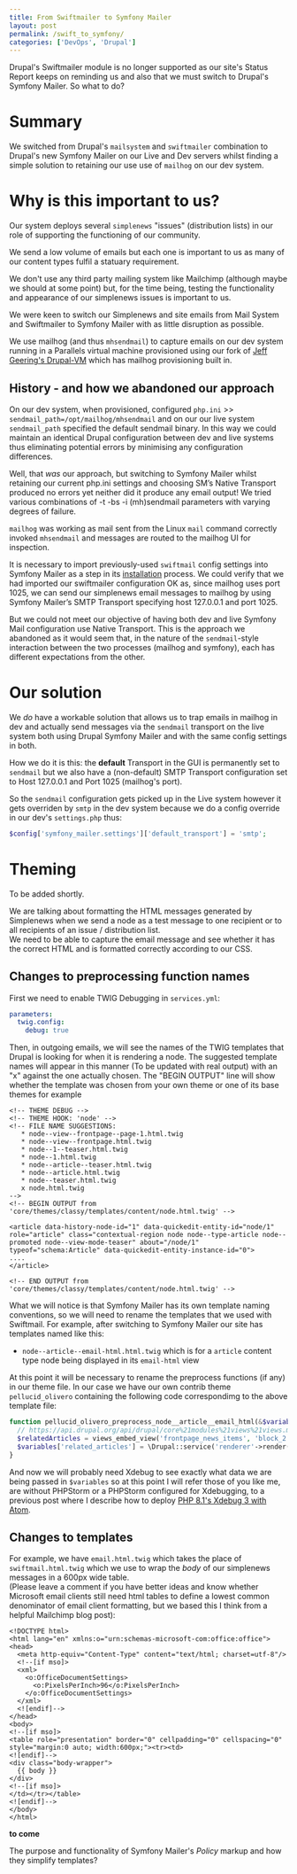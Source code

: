 ```yaml
---
title: From Swiftmailer to Symfony Mailer
layout: post
permalink: /swift_to_symfony/
categories: ['DevOps', 'Drupal']
---
```


Drupal's Swiftmailer module is no longer supported as our site's Status Report keeps on reminding us and also that we must switch to Drupal's Symfony Mailer. So what to do?

Summary  
=======

We switched from Drupal's `mailsystem` and `swiftmailer` combination to Drupal's new Symfony Mailer on our Live and Dev servers whilst finding a simple solution to retaining our use use of `mailhog` on our dev system. 

Why is this important to us?  
============================

Our system  deploys several `simplenews` "issues" (distribution lists) in our role of supporting the functioning of our community. 

We send a low volume of emails but each one is important to us as many of our content types fulfil a statuary requirement.   

We don't use any third party mailing system like Mailchimp (although maybe we should at some point) but, for the time being, testing the functionality and appearance of our simplenews issues is important to us.

We were keen to switch our Simplenews and site emails from Mail System and Swiftmailer to Symfony Mailer with as little disruption as possible.

We use mailhog (and thus `mhsendmail`) to capture emails on our dev system running in a Parallels virtual machine provisioned using our fork of [Jeff Geering's Drupal-VM](https://www.drupalvm.com) which has mailhog provisioning built in.

History - and how we abandoned our approach
-------------------------------------------

On our dev system,  when provisioned, configured `php.ini` >> `sendmail_path=/opt/mailhog/mhsendmail` and on our our live system `sendmail_path` specified the default sendmail binary. In this way we could maintain an identical Drupal configuration between dev and live systems thus eliminating potential errors by minimising any configuration differences.

Well, that *was* our approach, but switching to Symfony Mailer whilst retaining our current php.ini settings and choosing SM’s Native Transport produced no errors yet neither did it produce any email output! We tried various combinations of -t -bs -i (mh)sendmail parameters with varying degrees of failure.

`mailhog` was working as mail sent from the Linux `mail` command  correctly invoked `mhsendmail` and messages are routed to the mailhog UI for inspection.

It is necessary to import previously-used `swiftmail` config settings into Symfony Mailer as a step in its [installation](https://www.drupal.org/docs/contributed-modules/symfony-mailer-0/getting-started#s-installation) process. We could verify that we had imported our swiftmailer configuration OK as, since mailhog uses port 1025, we can send our simplenews email messages to mailhog by using Symfony Mailer’s SMTP Transport specifying host 127.0.0.1 and port 1025.

But we could not meet our objective of having both dev and live Symfony Mail configuration use Native Transport. This is the approach we abandoned as it would seem that, in the nature of the `sendmail`-style interaction between the two processes (mailhog and symfony), each  has different expectations from the other.

Our solution
============

We *do* have a workable solution that allows us to trap emails in mailhog in dev and actually send messages via the `sendmail` transport on the live system both using Drupal Symfony Mailer and with the same config settings in both.

How we do it is this: the **default** Transport in the GUI is permanently set to `sendmail` but we also have a (non-default) SMTP Transport configuration set to Host 127.0.0.1 and Port 1025 (mailhog's port).  

So the `sendmail` configuration gets picked up in the Live system however  it gets  overriden by `smtp` in the dev system because we do a config override in our dev's `settings.php` thus:

```php
$config['symfony_mailer.settings']['default_transport'] = 'smtp';
```  

Theming 
=======

To be added shortly. 

We are talking about formatting the HTML messages generated by Simplenews when we send a node as a test message to one recipient or to all recipients of an issue / distribution list.  
We need to be able to capture the email message and see whether it has the correct HTML and is formatted correctly according to our CSS.

Changes to preprocessing function names  
---------------------------------------

First we need to enable TWIG Debugging in `services.yml`:  

```yaml
parameters:
  twig.config:
    debug: true 
```

Then, in outgoing emails, we will see the names of the TWIG templates that Drupal is looking for when it is rendering a node.  The suggested template names will appear in this manner (To be updated with real output) with an "x" against the one actually chosen. The "BEGIN OUTPUT" line will show whether the template was chosen from your own theme or one of its base themes for example

```
<!-- THEME DEBUG -->
<!-- THEME HOOK: 'node' -->
<!-- FILE NAME SUGGESTIONS:
   * node--view--frontpage--page-1.html.twig
   * node--view--frontpage.html.twig
   * node--1--teaser.html.twig
   * node--1.html.twig
   * node--article--teaser.html.twig
   * node--article.html.twig
   * node--teaser.html.twig
   x node.html.twig
-->
<!-- BEGIN OUTPUT from 'core/themes/classy/templates/content/node.html.twig' -->

<article data-history-node-id="1" data-quickedit-entity-id="node/1" role="article" class="contextual-region node node--type-article node--promoted node--view-mode-teaser" about="/node/1" typeof="schema:Article" data-quickedit-entity-instance-id="0">
....
</article>

<!-- END OUTPUT from 'core/themes/classy/templates/content/node.html.twig' -->
``` 

What we will notice is that Symfony Mailer has its own template naming conventions, so we will need to rename the templates that we used with Swiftmail. For example, after switching to Symfony Mailer our site has templates named like this:  

*   `node--article--email-html.html.twig` which is for a `article` content type node being displayed in its `email-html` view

At this point it will be necessary to rename the preprocess functions (if any) in our theme file. In our case we have our own contrib theme `pellucid_olivero` containing the following code correspondimg to the above template file:  

```php
function pellucid_olivero_preprocess_node__article__email_html(&$variables) {
  // https://api.drupal.org/api/drupal/core%21modules%21views%21views.module/function/views_embed_view/8.5.x
  $relatedArticles = views_embed_view('frontpage_news_items', 'block_2');
  $variables['related_articles'] = \Drupal::service('renderer'->render($relatedArticles);
}
```

And now we will probably need Xdebug to see exactly what data we are being passed in `$variables` so at this point I will refer those of you like me, are without  PHPStorm or a PHPStorm configured for Xdebugging,  to a previous post where I describe how to deploy [PHP 8.1's Xdebug 3 with Atom](https://iainhouston.com/atom_xdebug_client/).  

Changes to templates  
--------------------

For example, we have `email.html.twig` which takes the place of `swiftmail.html.twig` which we use to wrap the _body_ of our simplenews messages in a 600px wide table.  
(Please leave a comment if you have better ideas and know whether Microsoft email clients still need html tables to define a lowest common denominator of email client formatting, but we based this  I think from a helpful Mailchimp blog post):  

```html+jinja
<!DOCTYPE html>
<html lang="en" xmlns:o="urn:schemas-microsoft-com:office:office">
<head>
  <meta http-equiv="Content-Type" content="text/html; charset=utf-8"/>
  <!--[if mso]>
  <xml>
    <o:OfficeDocumentSettings>
      <o:PixelsPerInch>96</o:PixelsPerInch>
    </o:OfficeDocumentSettings>
  </xml>
  <![endif]-->
</head>
<body>
<!--[if mso]>
<table role="presentation" border="0" cellpadding="0" cellspacing="0" style="margin:0 auto; width:600px;"><tr><td>
<![endif]-->
<div class="body-wrapper">
  {{ body }}
</div>
<!--[if mso]>
</td></tr></table>
<![endif]-->
</body>
</html>
```

**to come**

The purpose and functionality of Symfony Mailer's *Policy* markup and how they simplify templates?

